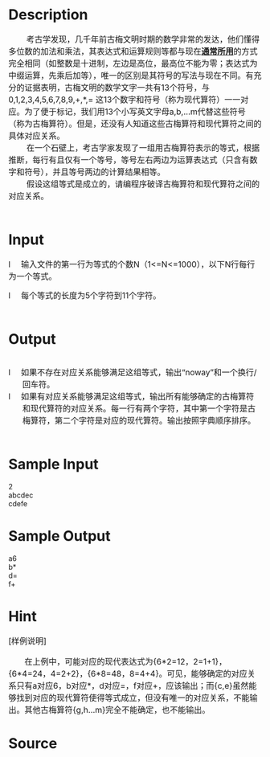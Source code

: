 
# Description

<div class="content"><div style="text-indent: 27pt"><span style="font-size: medium">考古学发现，几千年前古梅文明时期的数学非常的发达，他们懂得多位数的加法和乘法，其表达式和运算规则等都与现在<b><u>通常所用</u></b>的方式完全相同（如整数是十进制，左边是高位，最高位不能为零；表达式为中缀运算，先乘后加等），唯一的区别是其符号的写法与现在不同。有充分的证据表明，古梅文明的数学文字一共有13个符号，与 0,1,2,3,4,5,6,7,8,9,+,*,= 这13个数字和符号（称为现代算符）一一对应。为了便于标记，我们用13个小写英文字母a,b,…m代替这些符号（称为古梅算符）。但是，还没有人知道这些古梅算符和现代算符之间的具体对应关系。</span></div>
<div style="text-indent: 27pt"><span style="font-size: medium">在一个石壁上，考古学家发现了一组用古梅算符表示的等式，根据推断，每行有且仅有一个等号，等号左右两边为运算表达式（只含有数字和符号），并且等号两边的计算结果相等。</span></div>
<div style="text-indent: 27pt"><span style="font-size: medium">假设这组等式是成立的，请编程序破译古梅算符和现代算符之间的对应关系。</span></div>
<div style="text-indent: 27pt"><span style="font-size: medium"> </span></div></div>

# Input

<div class="content"><p><span style="font-size: medium">l<span style="font: 7pt &#39;Times New Roman&#39;">         </span>输入文件的第一行为等式的个数N（1&lt;=N&lt;=1000），以下N行每行为一个等式。</span></p>
<div style="margin: 0cm 0cm 0pt 21pt; text-indent: -21pt"><span style="font-size: medium">l<span style="font: 7pt &#39;Times New Roman&#39;">         </span>每个等式的长度为5个字符到11个字符。</span></div>
<div><span style="font-size: medium"> </span></div></div>

# Output

<div class="content"><div> </div>
<div style="margin: 0cm 0cm 0pt 21pt; text-indent: -21pt"><span style="font-size: medium">l<span style="font: 7pt &#39;Times New Roman&#39;">         </span>如果不存在对应关系能够满足这组等式，输出“noway”和一个换行/回车符。</span></div>
<div style="margin: 0cm 0cm 0pt 21pt; text-indent: -21pt"><span style="font-size: medium">l<span style="font: 7pt &#39;Times New Roman&#39;">         </span>如果有对应关系能够满足这组等式，输出所有能够确定的古梅算符和现代算符的对应关系。每一行有两个字符，其中第一个字符是古梅算符，第二个字符是对应的现代算符。输出按照字典顺序排序。</span></div>
<div><span style="font-size: medium"> </span></div></div>

# Sample Input

<div class="content"><span class="sampledata">2<br/>
abcdec<br/>
cdefe<br/>
</span></div>

# Sample Output

<div class="content"><span class="sampledata">a6<br/>
b*<br/>
d=<br/>
f+<br/>
</span></div>

# Hint

<div class="content"><p></p><div><span style="font-size: medium">[样例说明]</span></div><br/>
<div style="text-indent: 24pt"><span style="font-size: medium">在上例中，可能对应的现代表达式为{6*2=12，2=1+1}，{6*4=24，4=2+2}，{6*8=48，8=4+4}。可见，能够确定的对应关系只有a对应6，b对应*，d对应=，f对应+，应该输出；而{c,e}虽然能够找到对应的现代算符使得等式成立，但没有唯一的对应关系，不能输出。其他古梅算符{g,h…m}完全不能确定，也不能输出。</span></div><p></p></div>

# Source

<div class="content"><p><a href="problemset.php?search="></a></p></div>

